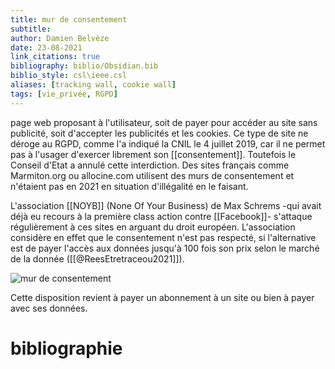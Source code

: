 ```yaml
---
title: mur de consentement
subtitle:
author: Damien Belvèze
date: 23-08-2021
link_citations: true
bibliography: biblio/Obsidian.bib
biblio_style: csl\ieee.csl
aliases: [tracking wall, cookie wall]
tags: [vie_privée, RGPD]
---
```


page web proposant à l'utilisateur, soit de payer pour accéder au site sans publicité, soit d'accepter les publicités et les cookies. 
Ce type de site ne déroge  au RGPD, comme l'a indiqué la CNIL le 4 juillet 2019, car il ne permet pas à l'usager d'exercer librement son [[consentement]].  Toutefois le Conseil d'Etat a annulé cette interdiction.  Des sites français comme Marmiton.org ou allocine.com utilisent des murs de consentement et n'étaient pas en 2021 en situation d'illégalité en le faisant.

L'association [[NOYB]] (None Of Your Business) de Max Schrems -qui avait déjà eu recours à la première class action contre [[Facebook]]- s'attaque régulièrement à ces sites en arguant du droit européen. L'association considère en effet que le consentement n'est pas respecté, si l'alternative est de payer l'accès aux données jusqu'à 100 fois son prix selon le marché de la donnée ([[@ReesEtretraceou2021]]).

![mur de consentement](mur_consentement.jpg)

Cette disposition revient à payer un abonnement à un site ou bien à payer avec ses données. 


# bibliographie


